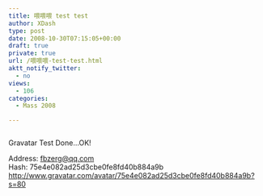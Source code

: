 ```yaml
---
title: 喂喂喂 test test
author: XDash
type: post
date: 2008-10-30T07:15:05+00:00
draft: true
private: true
url: /喂喂喂-test-test.html
aktt_notify_twitter:
  - no
views:
  - 106
categories:
  - Mass 2008

---
```

<p style="text-align: center; ">
  <img decoding="async" alt="" src="http://www.gravatar.com/avatar/75e4e082ad25d3cbe0fe8fd40b884a9b" />
</p>

Gravatar Test Done&#8230;OK!

Address: fbzerg@qq.com  
Hash: 75e4e082ad25d3cbe0fe8fd40b884a9b  
http://www.gravatar.com/avatar/75e4e082ad25d3cbe0fe8fd40b884a9b?s=80

&nbsp;